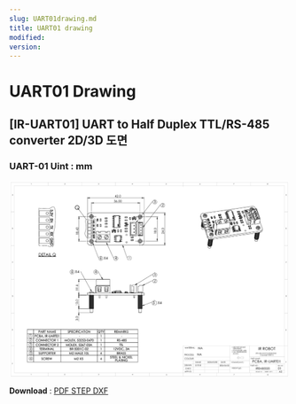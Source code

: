 ```yaml
---
slug: UART01drawing.md
title: UART01 drawing
modified: 
version:
---
```

# UART01 Drawing
## [IR-UART01] UART to Half Duplex TTL/RS-485 converter 2D/3D 도면

### UART-01  Uint : mm
<img src="./data/uart01.png" />

**Download** : <a class="downloadbtn" href="./data/IREAB0020_IR-UART01_Rev01.pdf" download> PDF </a> <a class="downloadbtn" href="./data/IREAB0020_IR-UART01_Rev01.step" download> STEP </a> <a  class="downloadbtn" href="./data/IREAB0020_IR-UART01_Rev01.DXF" download> DXF </a>
